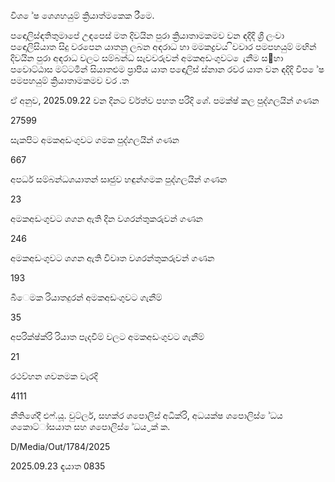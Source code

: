විශ ේෂ ශෙශහයුම් ක්‍රියාත්මකෙක රීමෙ.

පඳොලිස්ඳතිතුමාපේ උඳපෙස් මත දිවයින පුරා ක්‍රියාතාමකමව වන ඳදිදි ශ්‍රී ලංවා පඳොලිසියාත සිදු වරපෙන යාතනු ලබන අඳරාධ හා මමකද්‍රවය ිවවාර පමපහයුම් මඟින් දිවයින පුරා අඳරාධ වලට සම්බන්ධ සැවවරුවන් අමකඅඩංගුවට ෙැනීම ස඲හා පවොට්ඨාස මට්ටමින් සියාතළුම ප්‍රාපීය යාත පඳොලිස් ස්නාන රවර යාත වන ඳදිදි විප ේෂ පමපහයුම් ක්‍රියාතාමකමව වර .ත

ඒ අනුව, 2025.09.22 වන දිනට ව්ර්ත්ව පහත පරිදි ශේ. පමක්ෂ් කල පුද්ගලයින් ගණන

27599

සැකපිට අමකඅඩංගුවට ගමක පුද්ගලයින් ගණන

667

අපර්ධ සම්බන්ධශයාතන් සෘජුව හඳුන්ගමක පුද්ගලයින් ගණන

23

අමකඅඩංගුවට ශගන ඇති දින වශරන්තුකරුවන් ගණන

246

අමකඅඩංගුවට ශගන ඇති විවෘත වශරන්තුකරුවන් ගණන

193

බීෙමක රියාතදුරන් අමකඅඩංගුවට ගැනීම්

35

අපරික්ෂ්ක්රි රියාත පැදවීම් වලට අමකඅඩංගුවට ගැනීම්

21

රථව්හන ශවනමක වැරදි

4111

නීතිශේදී එෆ්.යූ. වුට්ලර්, සහක්ර ශපොලිස් අධික්රි, අධයක්ෂ ශපොලිස් ේධය ශකොට්ා්සයාත සහ ශපොලිස් ේධය ්‍රක් ක.

D/Media/Out/1784/2025

2025.09.23 ඳැයාත 0835